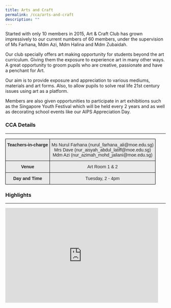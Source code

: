 ```yaml
---
title: Arts and Craft
permalink: /cca/arts-and-craft
description: ""
---
```

Started with only 10 members in 2015, Art &amp; Craft Club has grown impressively to our current numbers of 60 members, under the supervision of Ms Farhana, Mdm Azi, Mdm Halina and Mdm Zubaidah.

  

Our club specially offers art making opportunity for students beyond the art curriculum. Giving them the exposure to experience art in many other ways. A great opportunity to groom pupils who are creative, passionate and have a penchant for Art.

Our aim is to provide exposure and appreciation to various mediums, materials and art forms. Also, to allow pupils to solve real life 21st century issues using art as a platform.

  

Members are also given opportunities to participate in art exhibitions such as the Singapore Youth Festival which will be held every 2 years and as well as decorating school events like our AIPS Appreciation Day.

  

### CCA Details
-----------

<style type="text/css">
.tg  {border-collapse:collapse;border-spacing:0;}
.tg td{border-color:black;border-style:solid;border-width:1px;font-family:Arial, sans-serif;font-size:14px;
  overflow:hidden;padding:10px 5px;word-break:normal;}
.tg th{border-color:black;border-style:solid;border-width:1px;font-family:Arial, sans-serif;font-size:14px;
  font-weight:normal;overflow:hidden;padding:10px 5px;word-break:normal;}
.tg .tg-n4qt{background-color:#EAEAEA;color:#222;font-weight:bold;text-align:center;vertical-align:top}
.tg .tg-ii8k{background-color:#EAEAEA;color:#222;text-align:center;vertical-align:top}
.tg .tg-ku5w{background-color:#EAEAEA;color:#222;text-align:center;vertical-align:middle}
</style>
<table class="tg">
<thead>
  <tr>
    <th class="tg-n4qt">Teachers-in-charge </th>
    <th class="tg-ku5w"><span style="color:#222;background-color:#EAEAEA">Ms Nurul Farhana (nurul_farhana_ali@moe.edu.sg)</span><br><span style="color:#222;background-color:#EAEAEA">Mrs Dave (nur_aisyah_abdul_latiff@moe.edu.sg)</span><br><span style="color:#222;background-color:#EAEAEA">Mdm Azi (nur_azimah_mohd_jailani@moe.edu.sg)</span><br></th>
  </tr>
</thead>
<tbody>
  <tr>
    <td class="tg-n4qt">Venue</td>
    <td class="tg-ii8k"><span style="color:#222;background-color:#EAEAEA">Art Room 1 &amp; 2</span><br></td>
  </tr>
  <tr>
    <td class="tg-n4qt">Day and Time</td>
    <td class="tg-ii8k"><span style="color:#222;background-color:#EAEAEA">Tuesday, 2 - 4pm</span></td>
  </tr>
</tbody>
</table>

### Highlights
----------
<iframe allowfullscreen="true" height="299" width="480" frameborder="0" src="https://docs.google.com/presentation/d/e/2PACX-1vSbJ35mGfLTNYSjjB0DCQ0BS8Uu54YlGiQvMyKoWU6JYaxJLoF24KgcWi848a1a_NmHqvAx8lapXsNN/embed?start=false&amp;loop=false&amp;delayms=10000"></iframe>